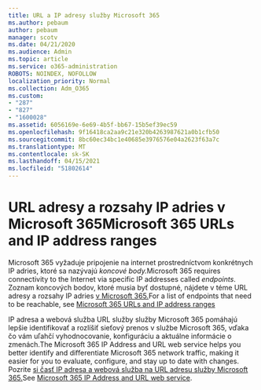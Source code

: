 ```yaml
---
title: URL a IP adresy služby Microsoft 365
ms.author: pebaum
author: pebaum
manager: scotv
ms.date: 04/21/2020
ms.audience: Admin
ms.topic: article
ms.service: o365-administration
ROBOTS: NOINDEX, NOFOLLOW
localization_priority: Normal
ms.collection: Adm_O365
ms.custom:
- "287"
- "827"
- "1600028"
ms.assetid: 6056169e-6e69-4b5f-bb67-15b5ef39ec59
ms.openlocfilehash: 9f16418ca2aa9c21e320b4263987621a0b1cfb50
ms.sourcegitcommit: 8bc60ec34bc1e40685e3976576e04a2623f63a7c
ms.translationtype: MT
ms.contentlocale: sk-SK
ms.lasthandoff: 04/15/2021
ms.locfileid: "51802614"
---
```

# <a name="microsoft-365-urls-and-ip-address-ranges"></a><span data-ttu-id="c4cb2-102">URL adresy a rozsahy IP adries v Microsoft 365</span><span class="sxs-lookup"><span data-stu-id="c4cb2-102">Microsoft 365 URLs and IP address ranges</span></span>

<span data-ttu-id="c4cb2-103">Microsoft 365 vyžaduje pripojenie na internet prostredníctvom konkrétnych IP adries, ktoré sa nazývajú *koncové body.*</span><span class="sxs-lookup"><span data-stu-id="c4cb2-103">Microsoft 365 requires connectivity to the Internet via specific IP addresses called *endpoints*.</span></span>
<span data-ttu-id="c4cb2-104">Zoznam koncových bodov, ktoré musia byť dostupné, nájdete v téme URL adresy a rozsahy IP adries [v Microsoft 365.](https://docs.microsoft.com/office365/enterprise/urls-and-ip-address-ranges)</span><span class="sxs-lookup"><span data-stu-id="c4cb2-104">For a list of endpoints that need to be reachable, see [Microsoft 365 URLs and IP address ranges](https://docs.microsoft.com/office365/enterprise/urls-and-ip-address-ranges)</span></span> 

<span data-ttu-id="c4cb2-105">IP adresa a webová služba URL služby služby Microsoft 365 pomáhajú lepšie identifikovať a rozlíšiť sieťový prenos v službe Microsoft 365, vďaka čo vám uľahčí vyhodnocovanie, konfiguráciu a aktuálne informácie o zmenách.</span><span class="sxs-lookup"><span data-stu-id="c4cb2-105">The Microsoft 365 IP Address and URL web service helps you better identify and differentiate Microsoft 365 network traffic, making it easier for you to evaluate, configure, and stay up to date with changes.</span></span> <span data-ttu-id="c4cb2-106">Pozrite [si časť IP adresa a webová služba na URL adresu služby Microsoft 365.](https://docs.microsoft.com/office365/enterprise/office-365-ip-web-service)</span><span class="sxs-lookup"><span data-stu-id="c4cb2-106">See [Microsoft 365 IP Address and URL web service](https://docs.microsoft.com/office365/enterprise/office-365-ip-web-service).</span></span>